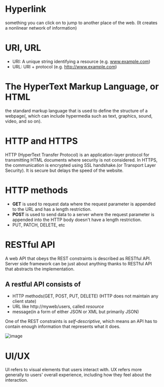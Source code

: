 # Hyperlink
something you can click on to jump to another place of the web. (It creates a nonlinear network of information)

# URI, URL
- URI: A unique string identifying a resource (e.g. www.example.com)
- URL: URI + protocol (e.g. http://www.example.com)

# The HyperText Markup Language, or HTML
the standard markup language that is used to define the structure of a webpage(, which can include hypermedia such as text, graphics, sound, video, and so on).

# HTTP and HTTPS
HTTP (HyperText Transfer Protocol) is an application-layer protocol for transmitting HTML documents where security is not considered.
In HTTPS, the communication is encrypted using SSL handshake.(or Transport Layer Security). It is secure but delays the speed of the website.

# HTTP methods
- **GET** is used to request data where the request parameter is appended to the URL and has a length restriction.
- **POST** is used to send data to a server where the request parameter is appended into the HTTP body doesn't have a length restriction.
- PUT, PATCH, DELETE, etc

# RESTful API
A web API that obeys the REST constraints is described as RESTful API.<br>
Server side framework can be just about anything thanks to RESTful API that abstracts the implementation.
## A restful API consists of
* HTTP methods(GET, POST, PUT, DELETE) (HTTP does not maintain any client state)
* URL like http://myweb/users, called *resource*
* message(in a form of either JSON or XML but primarily JSON)

One of the REST constraints is *self-descriptive*, which means an API has to contain enough information that represents what it does.

![image](https://user-images.githubusercontent.com/67142421/183272701-c6526ec7-79dd-4a9e-a72e-204dee53a978.png)<br>

# UI/UX
UI refers to visual elements that users interact with. UX refers more generally to users' overall experience, including how they feel about the interaction.
